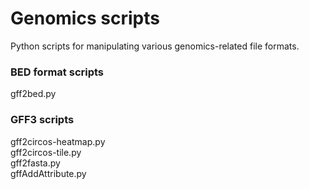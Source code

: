 # Genomics scripts
Python scripts for manipulating various genomics-related file formats.

### BED format scripts
gff2bed.py

### GFF3 scripts
gff2circos-heatmap.py \
gff2circos-tile.py \
gff2fasta.py \
gffAddAttribute.py
